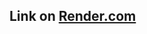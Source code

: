 ## Link on [Render.com](https://dashboard.render.com/web/srv-ckrp9n85vl2c7385tfrg/deploys/dep-ckrp9ng5vl2c7385tg4g) 